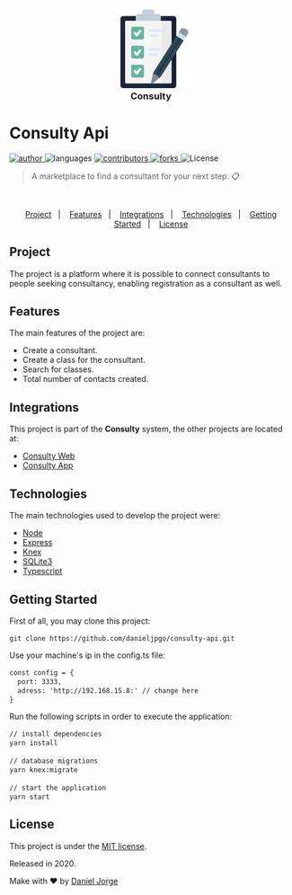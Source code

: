 <h3 align="center" >
 &nbsp;&nbsp; <img
    alt="checklist"
    title="checklist"
    src=".github/logo.png"
    height="140px"
    />
    <div>
      Consulty
    </div>
</h3>

<h1 align="left">Consulty Api</h1>

<p align="left">
   <a href="https://github.com/danieljpgo">
      <img
        alt="author"
        src="https://img.shields.io/badge/author-danieljpgo-1b263b?style=flat&labelColor=2f4858"
      />
   </a>
   <img
      alt="languages"
      src="https://img.shields.io/github/languages/count/danieljpgo/consulty-api?color=1b263b&style=flat&labelColor=2f4858"
   />
   <a href="https://github.com/danieljpgo/consulty-api/graphs/contributors">
      <img
        alt="contributors"
        src="https://img.shields.io/github/stars/danieljpgo/consulty-api?color=1b263b&style=flat&labelColor=2f4858"/>
   </a>
    <a href="https://github.com/danieljpgo/consulty-api/network/members">
      <img
         alt="forks"
         src="https://img.shields.io/github/forks/danieljpgo/consulty-api?color=1b263b&style=flat&labelColor=2f4858"/>
   </a>
     <img alt="License" src="https://img.shields.io/badge/license-MIT-1b263b?style=flat&labelColor=2f4858">
</p>

> A marketplace to find a consultant for your next step. :clipboard:

&nbsp;

<div align="center">
   <a href="#project">Project</a>&nbsp;&nbsp;&nbsp;|&nbsp;&nbsp;&nbsp;
   <a href="#features">Features</a>&nbsp;&nbsp;&nbsp;|&nbsp;&nbsp;&nbsp;
   <a href="#integrations">Integrations</a>&nbsp;&nbsp;&nbsp;|&nbsp;&nbsp;&nbsp;
   <a href="#technologies">Technologies</a>&nbsp;&nbsp;&nbsp;|&nbsp;&nbsp;&nbsp;
   <a href="#getting-started">Getting Started</a>&nbsp;&nbsp;&nbsp;|&nbsp;&nbsp;&nbsp;
   <a href="#license">License</a>
</div>

<!-- <div align="center">
   <img
      alt="Post Motion"
      title="Post Motion"
      src=".github/web-mobile.gif"
      width="640px" />
</div> -->

## Project
The project is a platform where it is possible to connect consultants to people seeking consultancy, enabling registration as a consultant as well.

## Features
The main features of the project are:
- Create a consultant.
- Create a class for the consultant. 
- Search for classes.
- Total number of contacts created.

## Integrations
This project is part of the **Consulty** system, the other projects are located at:
- [Consulty Web](https://github.com/danieljpgo/consulty-web)
- [Consulty App](https://github.com/danieljpgo/consulty-app)

## Technologies
The main technologies used to develop the project were:
- [Node](https://nodejs.org/en/)
- [Express](https://expressjs.com/)
- [Knex](http://knexjs.org/)
- [SQLite3](https://www.sqlite.org/version3.html)
- [Typescript](https://www.typescriptlang.org/)

## Getting Started
First of all, you may clone this project:
```
git clone https://github.com/danieljpgo/consulty-api.git
```

Use your machine's ip in the config.ts file:
```
const config = {
  port: 3333,
  adress: 'http://192.168.15.8:' // change here
}
```

Run the following scripts in order to execute the application:
```
// install dependencies
yarn install

// database migrations
yarn knex:migrate

// start the application
yarn start
```

## License
This project is under the [MIT license](https://github.com/danieljpgo/consulty-api/blob/master/LICENSE).
<div>Released in 2020.</div>

Make with ❤️ by [Daniel Jorge](https://github.com/danieljpgo)
